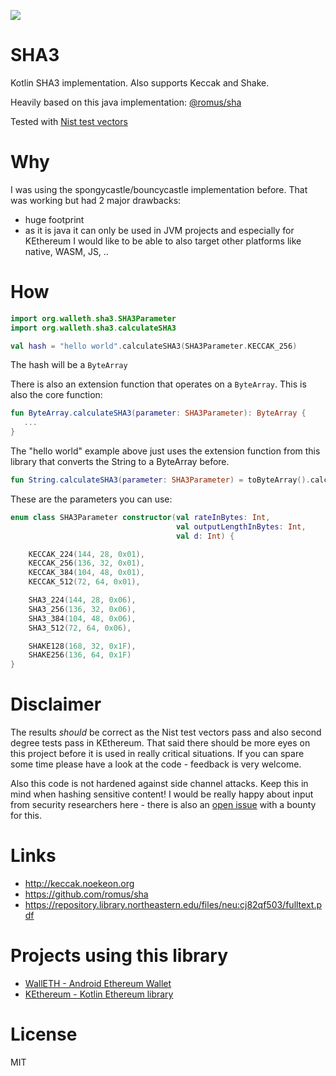 [![](https://jitpack.io/v/walleth/sha3.svg)](https://jitpack.io/#walleth/sha3)

SHA3
====

Kotlin SHA3 implementation. Also supports Keccak and Shake.

Heavily based on this java implementation: [@romus/sha](https://github.com/romus/sha)

Tested with [Nist test vectors](https://csrc.nist.gov/CSRC/media/Projects/Cryptographic-Algorithm-Validation-Program/documents/sha3/sha-3bittestvectors.zip)

Why
===

I was using the spongycastle/bouncycastle implementation before. That was working but had 2 major drawbacks:

 * huge footprint
 * as it is java it can only be used in JVM projects and especially for KEthereum I would like to be able to also target other platforms like native, WASM, JS, ..

How
===

```kotlin
import org.walleth.sha3.SHA3Parameter
import org.walleth.sha3.calculateSHA3

val hash = "hello world".calculateSHA3(SHA3Parameter.KECCAK_256)
```
The hash will be a ```ByteArray```

There is also an extension function that operates on a ```ByteArray```. This is also the core function:

```kotlin
fun ByteArray.calculateSHA3(parameter: SHA3Parameter): ByteArray {
   ...
}
```

The "hello world" example above just uses the extension function from this library that converts the String to a ByteArray before.

```kotlin
fun String.calculateSHA3(parameter: SHA3Parameter) = toByteArray().calculateSHA3(parameter)
```

These are the parameters you can use:

```kotlin
enum class SHA3Parameter constructor(val rateInBytes: Int,
                                     val outputLengthInBytes: Int,
                                     val d: Int) {

    KECCAK_224(144, 28, 0x01),
    KECCAK_256(136, 32, 0x01),
    KECCAK_384(104, 48, 0x01),
    KECCAK_512(72, 64, 0x01),

    SHA3_224(144, 28, 0x06),
    SHA3_256(136, 32, 0x06),
    SHA3_384(104, 48, 0x06),
    SHA3_512(72, 64, 0x06),

    SHAKE128(168, 32, 0x1F),
    SHAKE256(136, 64, 0x1F)
}
```

Disclaimer
==========

The results *should* be correct as the Nist test vectors pass and also second degree tests pass in KEthereum. That said there should be more eyes on this project before it is used in really critical situations. If you can spare some time please have a look at the code - feedback is very welcome.

Also this code is not hardened against side channel attacks. Keep this in mind when hashing sensitive content! I would be really happy about input from security researchers here - there is also an [open issue](https://github.com/walleth/sha3/issues/5) with a bounty for this.

Links
=====

 * http://keccak.noekeon.org
 * https://github.com/romus/sha
 * https://repository.library.northeastern.edu/files/neu:cj82qf503/fulltext.pdf

Projects using this library
===========================

 * [WallETH - Android Ethereum Wallet](https://walleth.org)
 * [KEthereum - Kotlin Ethereum library](https://github.com/walleth/kethereum)

License
=======

MIT
